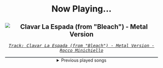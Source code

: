 <div align="center"> 
<h1>Now Playing...</h1>

![Clavar La Espada (from "Bleach") - Metal Version](https://i.scdn.co/image/ab67616d00001e027a65bfa2a934ee73d7ad3e66)
--
_<samp><a href="https://open.spotify.com/track/33SLqtslna32dFW5wm8KWg">Track: Clavar La Espada (from "Bleach") - Metal Version - Rocco Minichiello</a></samp>_

<div style="border: 1px #4B5054 solid"></div>
<details>
  <summary>
    Previous played songs
  </summary>
  <table>
    <thead>
      <tr>
        <th>
          Artist
        </th>
        <th>
          Song
        </th>
        <th>
          Link
        </th>
      </tr>
    </thead>
    <tbody>
      <tr><td>Rocco Minichiello</td><td>Clavar La Espada (from "Bleach") - Metal Version</td><td><a href="https://open.spotify.com/track/33SLqtslna32dFW5wm8KWg">https://open.spotify.com/track/33SLqtslna32dFW5wm8KWg</a></td></tr><tr><td>Rocco Minichiello</td><td>Stand Up Be Strong (from "Bleach") - Metal Version</td><td><a href="https://open.spotify.com/track/3SJvpSo9KoDFzKX3jPzP3E">https://open.spotify.com/track/3SJvpSo9KoDFzKX3jPzP3E</a></td></tr><tr><td>The Browning</td><td>Poison</td><td><a href="https://open.spotify.com/track/7vFG2MjC83u2ukEstceahK">https://open.spotify.com/track/7vFG2MjC83u2ukEstceahK</a></td></tr><tr><td>The Browning</td><td>Deceiver</td><td><a href="https://open.spotify.com/track/2RS84BOmcnHOx2T7KYYv4m">https://open.spotify.com/track/2RS84BOmcnHOx2T7KYYv4m</a></td></tr><tr><td>The Browning</td><td>HIVEMIND</td><td><a href="https://open.spotify.com/track/3A1ipHmU3XhtQhMSoZwwJ8">https://open.spotify.com/track/3A1ipHmU3XhtQhMSoZwwJ8</a></td></tr><tr><td>The Browning</td><td>OMNI</td><td><a href="https://open.spotify.com/track/5h9KnaBU2PNc0nc3mGRPUg">https://open.spotify.com/track/5h9KnaBU2PNc0nc3mGRPUg</a></td></tr><tr><td>The Browning</td><td>OMNI</td><td><a href="https://open.spotify.com/track/2suatRtvdC1wtQQr5cla9k">https://open.spotify.com/track/2suatRtvdC1wtQQr5cla9k</a></td></tr><tr><td>The Browning</td><td>OMNI</td><td><a href="https://open.spotify.com/track/2suatRtvdC1wtQQr5cla9k">https://open.spotify.com/track/2suatRtvdC1wtQQr5cla9k</a></td></tr><tr><td>The Browning</td><td>OMNI</td><td><a href="https://open.spotify.com/track/2suatRtvdC1wtQQr5cla9k">https://open.spotify.com/track/2suatRtvdC1wtQQr5cla9k</a></td></tr><tr><td>The Browning</td><td>OMNI</td><td><a href="https://open.spotify.com/track/2suatRtvdC1wtQQr5cla9k">https://open.spotify.com/track/2suatRtvdC1wtQQr5cla9k</a></td></tr><tr><td>Sabaton</td><td>Versailles</td><td><a href="https://open.spotify.com/track/6IUulsT700R8yCrpbwKyoY">https://open.spotify.com/track/6IUulsT700R8yCrpbwKyoY</a></td></tr><tr><td>Evans Blue</td><td>Bulletproof</td><td><a href="https://open.spotify.com/track/6RjCcZE448D8AqSAPNydJ3">https://open.spotify.com/track/6RjCcZE448D8AqSAPNydJ3</a></td></tr><tr><td>Hollywood Undead</td><td>I Don’t Wanna Die</td><td><a href="https://open.spotify.com/track/7kEcHKsKY7Bvj8QbNF0RFi">https://open.spotify.com/track/7kEcHKsKY7Bvj8QbNF0RFi</a></td></tr><tr><td>Jeris Johnson</td><td>Welcome To Valhalla</td><td><a href="https://open.spotify.com/track/0XfWDMtwSJQCA1mVEyvmgv">https://open.spotify.com/track/0XfWDMtwSJQCA1mVEyvmgv</a></td></tr><tr><td>Jeris Johnson</td><td>Welcome To Valhalla</td><td><a href="https://open.spotify.com/track/0XfWDMtwSJQCA1mVEyvmgv">https://open.spotify.com/track/0XfWDMtwSJQCA1mVEyvmgv</a></td></tr><tr><td>thrown</td><td>on the verge</td><td><a href="https://open.spotify.com/track/1EZ35gYHH03sSYn9f1zpLc">https://open.spotify.com/track/1EZ35gYHH03sSYn9f1zpLc</a></td></tr><tr><td>thrown</td><td>backfire</td><td><a href="https://open.spotify.com/track/4zkKwwSVUA6pDWL9F8Apky">https://open.spotify.com/track/4zkKwwSVUA6pDWL9F8Apky</a></td></tr><tr><td>thrown</td><td>guilt</td><td><a href="https://open.spotify.com/track/1S0z4FLaviCksg3qusRhuz">https://open.spotify.com/track/1S0z4FLaviCksg3qusRhuz</a></td></tr><tr><td>ifa</td><td>Burn Your Desire</td><td><a href="https://open.spotify.com/track/1P1Nxsokzp20ZOELsha6af">https://open.spotify.com/track/1P1Nxsokzp20ZOELsha6af</a></td></tr><tr><td>ifa</td><td>Still Trying</td><td><a href="https://open.spotify.com/track/5UE8VibsYg9hZ47UCEzL5V">https://open.spotify.com/track/5UE8VibsYg9hZ47UCEzL5V</a></td></tr>
    </tbody>
  </table>
</details>

</div>
